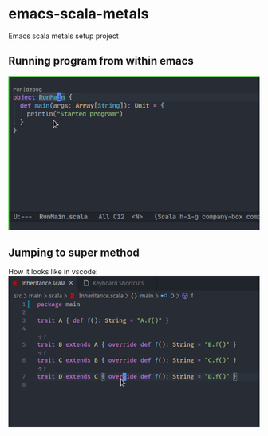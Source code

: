# emacs-scala-metals
Emacs scala metals setup project

## Running program from within emacs
![Run](./docs/emacs-run-program.gif)

## Jumping to super method
How it looks like in vscode:
![Jump](./docs/jump-supermethods-vscode.gif)

